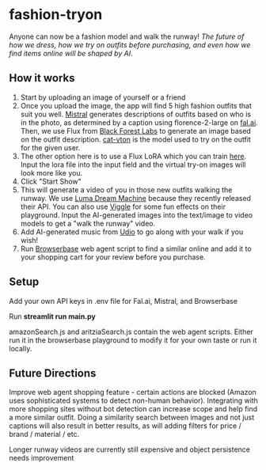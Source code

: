 # fashion-tryon

Anyone can now be a fashion model and walk the runway! *The future of how we dress, how we try on outfits before purchasing, and even how we find items online will be shaped by AI*.

## How it works

1. Start by uploading an image of yourself or a friend
2. Once you upload the image, the app will find 5 high fashion outfits that suit you well. [Mistral](https://mistral.ai/) generates descriptions of outfits based on who is in the photo, as determined by a caption using florence-2-large on [fal.ai](fal.ai). Then, we use Flux from [Black Forest Labs](https://blackforestlabs.ai/) to generate an image based on the outfit description. [cat-vton](https://fal.ai/models/fal-ai/cat-vton) is the model used to try on the outfit for the given user.
3. The other option here is to use a Flux LoRA which you can train [here](https://fal.ai/models/fal-ai/flux-lora-general-training/playground). Input the lora file into the input field and the virtual try-on images will look more like you.
4. Click "Start Show"
5. This will generate a video of you in those new outfits walking the runway. We use [Luma Dream Machine](https://lumalabs.ai/dream-machine) because they recently released their API. You can also use [Viggle](https://viggle.ai/home) for some fun effects on their playground. Input the AI-generated images into the text/image to video models to get a "walk the runway" video. 
6. Add AI-generated music from [Udio](https://www.udio.com/home) to go along with your walk if you wish!
7. Run [Browserbase](https://www.browserbase.com/) web agent script to find a similar online and add it to your shopping cart for your review before you purchase.

## Setup

Add your own API keys in .env file for Fal.ai, Mistral, and Browserbase

Run **streamlit run main.py**

amazonSearch.js and aritziaSearch.js contain the web agent scripts. Either run it in the browserbase playground to modify it for your own taste or run it locally.

## Future Directions

Improve web agent shopping feature - certain actions are blocked (Amazon uses sophisticated systems to detect non-human behavior). Integrating with more shopping sites without bot detection can increase scope and help find a more similar outfit. Doing a similarity search between images and not just captions will also result in better results, as will adding filters for price / brand / material / etc. 

Longer runway videos are currently still expensive and object persistence needs improvement
